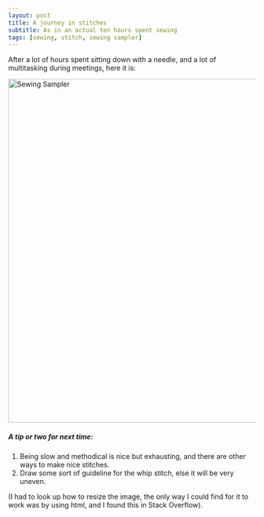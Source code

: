 ```yaml
---
layout: post
title: A journey in stitches
subtitle: As in an actual ten hours spent sewing
tags: [sewing, stitch, sewing sampler]
---
```


After a lot of hours spent sitting down with a needle, and a lot of multitasking during meetings, here it is:

<img src="https://21mdr1.github.io/img/sewing_sampler.jpg" alt="Sewing Sampler" width=700/>

##### A tip or two for next time:
1. Being slow and methodical is nice but exhausting, and there are other ways to make nice stitches.
2. Draw some sort of guideline for the whip stitch, else it will be very uneven.


(I had to look up how to resize the image, the only way I could find for it to work was by using html, and I found this in Stack Overflow).
